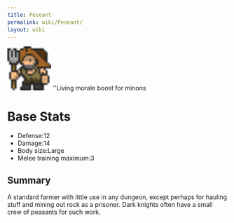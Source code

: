```yaml
---
title: Peseant
permalink: wiki/Peseant/
layout: wiki
---
```


<img src="peasant.png" title="fig:peasant.png" alt="peasant.png" width="100" />
''Living morale boost for minons

Base Stats
==========

-   Defense:12
-   Damage:14
-   Body size:Large
-   Melee training maximum:3

Summary
-------

A standard farmer with little use in any dungeon, except perhaps for
hauling stuff and mining out rock as a prisoner. Dark knights often have
a small crew of peasants for such work.
